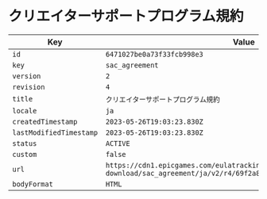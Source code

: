 # クリエイターサポートプログラム規約

| Key | Value |
| --- | ----- |
| `id` | `6471027be0a73f33fcb998e3` |
| `key` | `sac_agreement` |
| `version` | `2` |
| `revision` | `4` |
| `title` | `クリエイターサポートプログラム規約` |
| `locale` | `ja` |
| `createdTimestamp` | `2023-05-26T19:03:23.830Z` |
| `lastModifiedTimestamp` | `2023-05-26T19:03:23.830Z` |
| `status` | `ACTIVE` |
| `custom` | `false` |
| `url` | `https://cdn1.epicgames.com/eulatracking-download/sac_agreement/ja/v2/r4/69f2a8ed9a0422ff0908356d9a686c9c.pdf` |
| `bodyFormat` | `HTML` |
